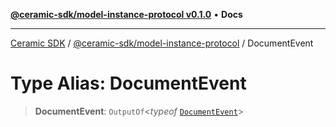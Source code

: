 [**@ceramic-sdk/model-instance-protocol v0.1.0**](../README.md) • **Docs**

***

[Ceramic SDK](../../../README.md) / [@ceramic-sdk/model-instance-protocol](../README.md) / DocumentEvent

# Type Alias: DocumentEvent

> **DocumentEvent**: `OutputOf`\<*typeof* [`DocumentEvent`](../variables/DocumentEvent.md)\>
